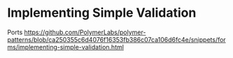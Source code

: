 # Implementing Simple Validation

Ports https://github.com/PolymerLabs/polymer-patterns/blob/ca250355c6d4076f16353fb386c07ca106d6fc4e/snippets/forms/implementing-simple-validation.html
